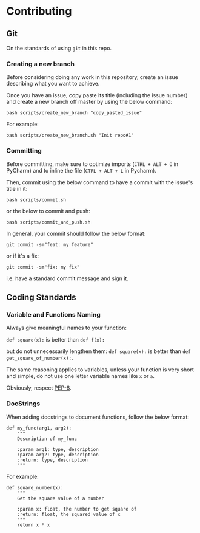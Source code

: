 # Contributing

## Git
On the standards of using `git` in this repo.

### Creating a new branch
Before considering doing any work in this repository, create an issue describing what you want to achieve.

Once you have an issue, copy paste its title (including the issue number) and create a new branch off master by using the below command:

```
bash scripts/create_new_branch "copy_pasted_issue"
```

For example:
```
bash scripts/create_new_branch.sh "Init repo#1"
```

### Committing
Before committing, make sure to optimize imports (`CTRL + ALT + O` in PyCharm) and to inline the file (`CTRL + ALT + L` in Pycharm).

Then, commit using the below command to have a commit with the issue's title in it:
```
bash scripts/commit.sh
```
or the below to commit and push:
```
bash scripts/commit_and_push.sh
```

In general, your commit should follow the below format:
```
git commit -sm"feat: my feature"
```
or if it's a fix:
```
git commit -sm"fix: my fix"
```
i.e. have a standard commit message and sign it.

## Coding Standards

### Variable and Functions Naming
Always give meaningful names to your function:

`def square(x):` is better than `def f(x):`

but do not unnecessarily lengthen them:
`def square(x):` is better than `def get_square_of_number(x):`.

The same reasoning applies to variables, unless your function is very short and simple, do not use one letter variable names like `x` or `a`.

Obviously, respect [PEP-8](https://realpython.com/python-pep8/).

### DocStrings
When adding docstrings to document functions, follow the below format:
```
def my_func(arg1, arg2):
    """
    Description of my_func
    
    :param arg1: type, description
    :param arg2: type, description
    :return: type, description
    """
```
For example:
```
def square_number(x):
    """
    Get the square value of a number
    
    :param x: float, the number to get square of
    :return: float, the squared value of x
    """
    return x * x
```

